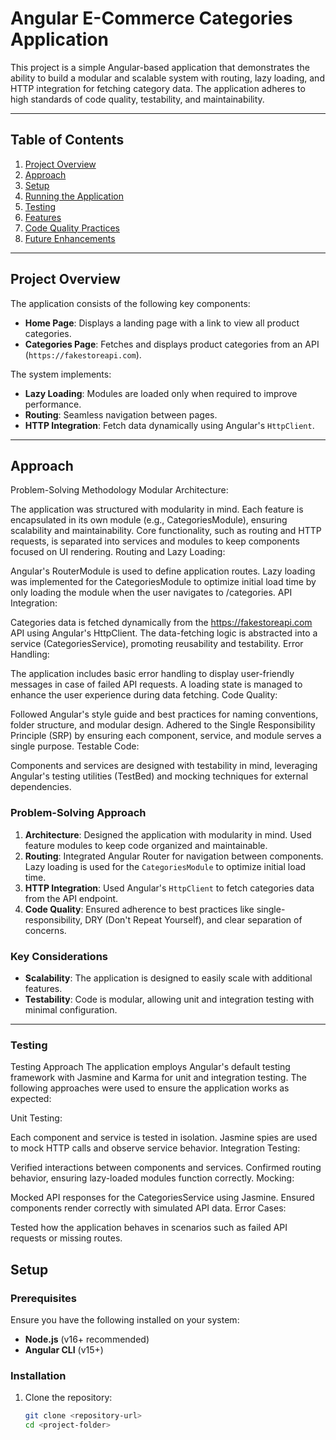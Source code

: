 # Angular E-Commerce Categories Application

This project is a simple Angular-based application that demonstrates the ability to build a modular and scalable system with routing, lazy loading, and HTTP integration for fetching category data. The application adheres to high standards of code quality, testability, and maintainability.

---

## Table of Contents
1. [Project Overview](#project-overview)
2. [Approach](#approach)
3. [Setup](#setup)
4. [Running the Application](#running-the-application)
5. [Testing](#testing)
6. [Features](#features)
7. [Code Quality Practices](#code-quality-practices)
8. [Future Enhancements](#future-enhancements)

---

## Project Overview

The application consists of the following key components:
- **Home Page**: Displays a landing page with a link to view all product categories.
- **Categories Page**: Fetches and displays product categories from an API (`https://fakestoreapi.com`).

The system implements:
- **Lazy Loading**: Modules are loaded only when required to improve performance.
- **Routing**: Seamless navigation between pages.
- **HTTP Integration**: Fetch data dynamically using Angular's `HttpClient`.

---

## Approach
Problem-Solving Methodology
Modular Architecture:

The application was structured with modularity in mind. Each feature is encapsulated in its own module (e.g., CategoriesModule), ensuring scalability and maintainability.
Core functionality, such as routing and HTTP requests, is separated into services and modules to keep components focused on UI rendering.
Routing and Lazy Loading:

Angular's RouterModule is used to define application routes.
Lazy loading was implemented for the CategoriesModule to optimize initial load time by only loading the module when the user navigates to /categories.
API Integration:

Categories data is fetched dynamically from the https://fakestoreapi.com API using Angular's HttpClient.
The data-fetching logic is abstracted into a service (CategoriesService), promoting reusability and testability.
Error Handling:

The application includes basic error handling to display user-friendly messages in case of failed API requests.
A loading state is managed to enhance the user experience during data fetching.
Code Quality:

Followed Angular's style guide and best practices for naming conventions, folder structure, and modular design.
Adhered to the Single Responsibility Principle (SRP) by ensuring each component, service, and module serves a single purpose.
Testable Code:

Components and services are designed with testability in mind, leveraging Angular's testing utilities (TestBed) and mocking techniques for external dependencies.

### Problem-Solving Approach
1. **Architecture**: Designed the application with modularity in mind. Used feature modules to keep code organized and maintainable.
2. **Routing**: Integrated Angular Router for navigation between components. Lazy loading is used for the `CategoriesModule` to optimize initial load time.
3. **HTTP Integration**: Used Angular's `HttpClient` to fetch categories data from the API endpoint.
4. **Code Quality**: Ensured adherence to best practices like single-responsibility, DRY (Don't Repeat Yourself), and clear separation of concerns.

### Key Considerations
- **Scalability**: The application is designed to easily scale with additional features.
- **Testability**: Code is modular, allowing unit and integration testing with minimal configuration.

---

### Testing
Testing Approach
The application employs Angular's default testing framework with Jasmine and Karma for unit and integration testing. The following approaches were used to ensure the application works as expected:

Unit Testing:

Each component and service is tested in isolation.
Jasmine spies are used to mock HTTP calls and observe service behavior.
Integration Testing:

Verified interactions between components and services.
Confirmed routing behavior, ensuring lazy-loaded modules function correctly.
Mocking:

Mocked API responses for the CategoriesService using Jasmine.
Ensured components render correctly with simulated API data.
Error Cases:

Tested how the application behaves in scenarios such as failed API requests or missing routes.


## Setup

### Prerequisites
Ensure you have the following installed on your system:
- **Node.js** (v16+ recommended)
- **Angular CLI** (v15+)

### Installation
1. Clone the repository:
   ```bash
   git clone <repository-url>
   cd <project-folder>
